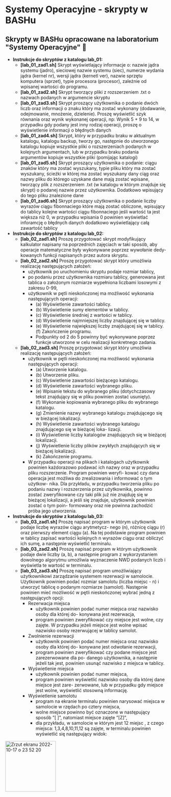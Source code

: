 # Systemy Operacyjne - skrypty w BASHu

## Skrypty w BASHu opracowane na laboratorium "Systemy Operacyjne" 🥰

- <strong>Instrukcje do skryptów z katalogu lab_01:</strong>
  - <strong>[lab_01_zad1.sh]</strong> Skrypt wyświetlający informacje o: nazwie jądra systemu (jadro), sieciowej nazwie systemu (siec), numerze wydania jądra (kernel nr), wersji jądra (kernetl ver), nazwie sprzętu komputera (sprzet), typie procesora (procesor), zależnie od wpisanej wartości do programu.
  - <strong>[lab_01_zad2.sh]</strong> Skrypt tworzący pliki z rozszerzeniem .txt o nazwach podanych w argumencie skryptu
  - <strong>[lab_01_zad3.sh]</strong> Skrypt proszący użytkownika o podanie dwóch liczb oraz informacji o znaku który ma zostać wykonany (dodawanie, odejmowanie, mnożenie, dzielenie). Proszę wyświetlić szyk równania oraz wynik wykonanej operacji, np: Wynik 5 + 9 to 14, w przypadku gdy podany jest inny rodzaj operacji, proszę o wyświetlenie informacji o
błędnych danych
  - <strong>[lab_01_zad4.sh]</strong> Skrypt, który w przypadku braku w aktualnym katalogu, katalogu backup, tworzy go, następnie do utworzonego katalogu kopiuje wszystkie pliki o rozszerzeniach podanych w kolejnych argumentach, lub w przypadku braku podania argumentów kopiuje wszystkie pliki (pomijając katalogi)
  - <strong>[lab_01_zad5.sh]</strong> Skrypt proszący użytkownika o podanie: ciągu znaków który ma zostać wyszukany, typie pliku który ma zostać wyszukany, ścieżki w której ma zostać wyszukany dany ciąg oraz nazwy pliku do którego uzyskane dane mają zostać wpisane, tworzący plik z rozszerzeniem .txt (w katalogu w którym znajduje się skrypt) o podanej nazwie przez użytkownika. Dodatkowo wpisujący do tego pliku znalezione dane
  - <strong>[lab_01_zad6.sh]</strong> Skrypt proszący użytkownika o podanie liczby wyrazów ciągu fibonnaciego które mają zostać obliczone, wpisujący do tablicy kolejne wartości ciągu fibonnaciego jeśli wartość ta jest większa niż 0, w przypadku wpisania 0 powinien wyświetlać inforamcję o błędnych danych dodatkowo wyświetlający całą zawartość tablicy
- <strong>Instrukcje do skryptów z katalogu lab_02:</strong>
  - <strong>[lab_02_zad1.sh]</strong> Proszę przygotować skrypt modyfikujący kalkulator napisany na poprzednich zajęciach w taki sposób, aby operacje matematyczne były wykonywane poprzez wywołanie dedy- kowanych funkcji napisanych przez autora skryptu.
  - <strong>[lab_02_zad2.sh]</strong> Proszę przygotować skrypt który umożliwia realizację następujących założeń:
    - użytkownik po uruchomieniu skryptu podaje rozmiar tablicy,
    - po podaniu przez użytkownika rozmiaru tablicy, generowana jest tablica o założonym rozmiarze wypełniona liczbami losowymi z zakresu 0-99,
    - użytkownik w pętli nieskończonej ma możliwość wykonania następujących operacji:
      - (a) Wyświetlenie zawartości tablicy.
      - (b) Wyświetlenie sumy elementów w tablicy.
      - (c) Wyświetlenie średniej z wartości w tablicy.
      - (d) Wyświetlenie najmniejszej liczby znajdującej się w tablicy.
      - (e) Wyświetlenie największej liczby znajdującej się w tablicy. (f) Zakończenie programu.
      - Podpunkty od 2 do 5 powinny być wykonywane poprzez funkcje utworzone w celu realizacji konkretnego zadania.
  - <strong>[lab_02_zad3.sh]</strong> Proszę przygotować skrypt który umożliwia realizację następujących założeń:
    - użytkownik w pętli nieskończonej ma możliwość wykonania następujących operacji:
      - (a) Utworzenie katalogu.
      - (b) Utworzenie pliku.
      - (c) Wyświetlenie zawartości bieżącego katalogu.
      - (d) Wyświetlenie zawartości wybranego pliku.
      - (e) Wpisanie tekstu do wybranego pliku (dotychczasowy tekst znajdujący się w pliku powinien zostać usunięty).
      - (f) Wykonanie kopiowania wybranego pliku do wybranego katalogu.
      - (g) Zmienienie nazwy wybranego katalogu znajdującego się w bieżącej lokalizacji.
      - (h) Wyświetlenie zawartości wybranego katalogu znajdującego się w bieżącej loka- lizacji.
      - (i) Wyświetlenie liczby katalogów znajdujących się w bieżącej lokalizacji.
      - (j) Wyświetlenie liczby plików zwykłych znajdujących się w bieżącej lokalizacji.
      - (k) Zakończenie programu.
    - W przypadku operacji na plikach i katalogach użytkownik powinien każdorazowo podawać ich nazwy oraz w przypadku pliku rozszerzenie. Program powinien weryfi- kować czy dana operacja jest możliwa do zrealizowania i informować o tym użytkow- nika. Dla przykładu, w przypadku tworzenia pliku po podaniu nazwy i rozszerzenia przez użytkownika, powinno zostać zweryfikowane czy taki plik już nie znajduję się w bieżącej lokalizacji, a jeśli się znajduje, użytkownik powinien zostać o tym poin- formowany oraz nie powinna zachodzić próba jego utworzenia.
- <strong>Instrukcje do skryptów z katalogu lab_03:</strong>
  - <strong>[lab_03_zad1.sh]</strong> Proszę napisać program w którym użytkownik podaje liczbę wyrazów ciągu arytmetycz- nego (n), różnicę ciągu (r) oraz pierwszy element ciągu (a). Na tej podstawie program powinien w tablicy zapisać wartości kolejnych n wyrazów ciągu oraz obliczyć ich sumę, a następnie wyświetlić terminalu.
  - <strong>[lab_03_zad2.sh]</strong> Proszę napisać program w którym użytkownik podaje dwie liczby (a, b), a następnie program z wykorzystaniem dowolnego algorytmu umożliwia wyznaczenie NWD podanych liczb i wyświetla te wartość w terminalu.
  - <strong>[lab_03_zad3.sh]</strong> Proszę napisać program umożliwiający użytkownikowi zarządzanie systemem rezerwacji w samolocie. Użytkownik powinien podać rozmiar samolotu (liczba miejsc - n) i utworzyć tablicę o podanym rozmiarze (samolot). Następnie powinien mieć możliwość w pętli nieskończonej wybrać jedną z następujących opcji:
    - Rezerwacja miejsca
      - użytkownik powinien podać numer miejsca oraz nazwisko osoby dla której do-
konywana jest rezerwacja,
      - program powinien zweryfikować czy miejsce jest wolne, czy zajęte. W przypadku
jeżeli miejsce jest wolne wpisać nazwisko osoby rezerwującej w tablicy samolot.
    - Zwolnienie rezerwacji
      - użytkownik powinien podać numer miejsca oraz nazwisko osoby dla której do- konywane jest odwołanie rezerwacji,
      - program powinien zweryfikować czy podane miejsce jest zarezerwowane dla po- danego użytkownika, a następnie jeżeli tak jest, powinien usunąć nazwisko z miejsca w tablicy.
    - Wyświetlenie miejsca
      - użytkownik powinien podać numer miejsca,
      - program powinien wyświetlić nazwisko osoby dla której dane miejsce jest zare- zerwowane, lub w przypadku gdy miejsce jest wolne, wyświetlić stosowną informację.
    - Wyświetlenie samolotu
      - program na ekranie terminalu powinien narysować miejsca w samolocie w rzędach po cztery miejsca,
      - wolne miejsce powinno być oznaczone w następujący sposób ”[ ]”, natomiast miejsce zajęte ”[Z]”,
      - dla przykładu, w samolocie w którym jest 12 miejsc , z czego miejsca: 1,3,4,8,10,11,12 są zajęte, w terminalu powinien wyświetlić się następujący widok:
<img width="158" alt="Zrzut ekranu 2022-10-17 o 23 52 20" src="https://user-images.githubusercontent.com/61777542/196290792-4a0daa90-bfe3-4954-8849-24c4c7fe34e1.png">
